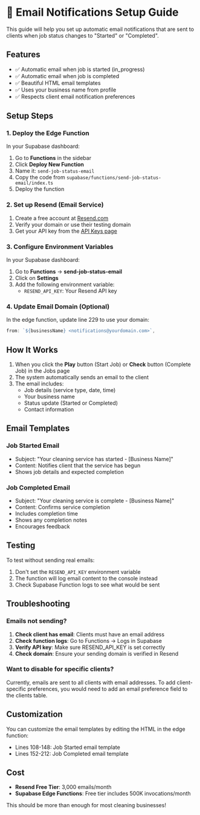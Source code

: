 # 📧 Email Notifications Setup Guide

This guide will help you set up automatic email notifications that are sent to clients when job status changes to "Started" or "Completed".

## Features

- ✅ Automatic email when job is started (in_progress)
- ✅ Automatic email when job is completed
- ✅ Beautiful HTML email templates
- ✅ Uses your business name from profile
- ✅ Respects client email notification preferences

## Setup Steps

### 1. Deploy the Edge Function

In your Supabase dashboard:

1. Go to **Functions** in the sidebar
2. Click **Deploy New Function**
3. Name it: `send-job-status-email`
4. Copy the code from `supabase/functions/send-job-status-email/index.ts`
5. Deploy the function

### 2. Set up Resend (Email Service)

1. Create a free account at [Resend.com](https://resend.com)
2. Verify your domain or use their testing domain
3. Get your API key from the [API Keys page](https://resend.com/api-keys)

### 3. Configure Environment Variables

In your Supabase dashboard:

1. Go to **Functions** → **send-job-status-email**
2. Click on **Settings**
3. Add the following environment variable:
   - `RESEND_API_KEY`: Your Resend API key

### 4. Update Email Domain (Optional)

In the edge function, update line 229 to use your domain:
```typescript
from: `${businessName} <notifications@yourdomain.com>`,
```

## How It Works

1. When you click the **Play** button (Start Job) or **Check** button (Complete Job) in the Jobs page
2. The system automatically sends an email to the client
3. The email includes:
   - Job details (service type, date, time)
   - Your business name
   - Status update (Started or Completed)
   - Contact information

## Email Templates

### Job Started Email
- Subject: "Your cleaning service has started - [Business Name]"
- Content: Notifies client that the service has begun
- Shows job details and expected completion

### Job Completed Email
- Subject: "Your cleaning service is complete - [Business Name]"
- Content: Confirms service completion
- Includes completion time
- Shows any completion notes
- Encourages feedback

## Testing

To test without sending real emails:

1. Don't set the `RESEND_API_KEY` environment variable
2. The function will log email content to the console instead
3. Check Supabase Function logs to see what would be sent

## Troubleshooting

### Emails not sending?

1. **Check client has email**: Clients must have an email address
2. **Check function logs**: Go to Functions → Logs in Supabase
3. **Verify API key**: Make sure RESEND_API_KEY is set correctly
4. **Check domain**: Ensure your sending domain is verified in Resend

### Want to disable for specific clients?

Currently, emails are sent to all clients with email addresses. To add client-specific preferences, you would need to add an email preference field to the clients table.

## Customization

You can customize the email templates by editing the HTML in the edge function:
- Lines 108-148: Job Started email template
- Lines 152-212: Job Completed email template

## Cost

- **Resend Free Tier**: 3,000 emails/month
- **Supabase Edge Functions**: Free tier includes 500K invocations/month

This should be more than enough for most cleaning businesses! 